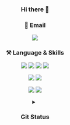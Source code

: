 <div align="center">

  ### Hi there 👋

<!--
**tneoeo2/tneoeo2** is a ✨ _special_ ✨ repository because its `README.md` (this file) appears on your GitHub profile.

Here are some ideas to get you started:

- 🔭 I’m currently working on ...
- 🌱 I’m currently learning ...
- 👯 I’m looking to collaborate on ...
- 🤔 I’m looking for help with ...
- 💬 Ask me about ...
- 📫 How to reach me: ...
- 😄 Pronouns: ...
- ⚡ Fun fact: ...
-->
### 📧 Email
<img src="https://img.shields.io/badge/tneoeo2@gmail.com-EA4335??style=flat-square&logo=Gmail&logoColor=white"/>

### ⚒️ Language & Skills 
<img src="https://img.shields.io/badge/Python-3776AB?style=flat&logo=Python&logoColor=white"/> <img src="https://img.shields.io/badge/JavaScript-F7DF1E?style=flat&logo=JavaScript&logoColor=white"/> <img src="https://img.shields.io/badge/Django-092E20?style=flat&logo=Django&logoColor=white"/> <img src="https://img.shields.io/badge/TensorFlow-FF6F00?style=flat&logo=TensorFlow&logoColor=white"/>  
<!-- <img src="https://img.shields.io/badge/HTML5-E34F26?style=flat&logo=HTML5&logoColor=white"/>
<img src="https://img.shields.io/badge/CSS3-1572B6?style=flat&logo=CSS3&logoColor=white"/>   --> 

<img src="https://img.shields.io/badge/Oracle-F80000?style=flat&logo=Oracle&logoColor=white"/> <img src="https://img.shields.io/badge/MySQL-4479A1?style=flat&logo=MySQL&logoColor=white"/>  

<img src="https://img.shields.io/badge/Docker-2496ED?style=flat-square&logo=Docker&logoColor=white"/> <img src="https://img.shields.io/badge/Git-F05032?style=flat-square&logo=Git&logoColor=white"/>  


 <details>
<summary> <h3>Git Status </h3></summary>
<div markdown="1">
  
[![Top Langs](https://github-readme-stats.vercel.app/api/top-langs/?username=tneoeo2&layout=compact&theme=radical)](https://github.com/tneoeo2/github-readme-stats)
![tneoeo2's github stats](https://github-readme-stats.vercel.app/api?username=tneoeo2&show_icons=true&theme=radical&show_icons=true)
  
</div>
</details> 

</div>

